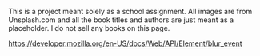 This is a project meant solely as a school assignment.
All images are from Unsplash.com and all the book titles and authors are just meant as a placeholder. I do not sell any books on this page.

https://developer.mozilla.org/en-US/docs/Web/API/Element/blur_event